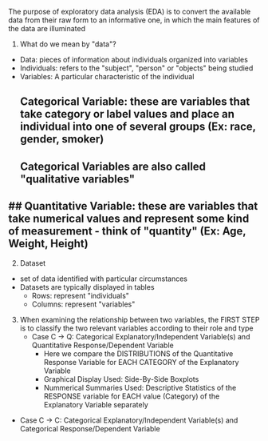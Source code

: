 <!-- Exploratory Data Analysis --> 

The purpose of exploratory data analysis (EDA) is to convert the available data from their raw form to an informative one, in which the main features of the data are illuminated

1. What do we mean by "data"?
  - Data: pieces of information about individuals organized into variables 
  - Individuals: refers to the "subject", "person" or "objects" being studied 
  - Variables: A particular characteristic of the individual 
    ## Categorical Variable: these are variables that take category or label values and place an individual into one of several groups (Ex: race, gender, smoker)
    ## Categorical Variables are also called "qualitative variables" 
    
## ## Quantitative Variable: these are variables that take numerical values and represent some kind of measurement - think of "quantity" (Ex: Age, Weight, Height)
  
2. Dataset 
  - set of data identified with particular circumstances
  - Datasets are typically displayed in tables  
    - Rows: represent "individuals"
    - Columns: represent "variables" 
    
3. When examining the relationship between two variables, the FIRST STEP is to classify the two relevant variables according to their role and type 
   - Case C -> Q: Categorical Explanatory/Independent Variable(s) and Quantitative Response/Dependent Variable 
      - Here we compare the DISTRIBUTIONS of the Quantitative Response Variable for EACH CATEGORY of the Explanatory Variable 
      - Graphical Display Used: Side-By-Side Boxplots 
      - Nummerical Summaries Used: Descriptive Statistics of the RESPONSE variable for EACH value (Category) of the Explanatory Variable separately 
    
  - Case C -> C: Categorical Explanatory/Independent Variable(s) and Categorical Response/Dependent Variable 
  
  
    
